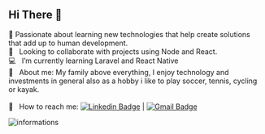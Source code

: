 ## Hi There 👋 

 🎯   Passionate about learning new technologies that help create solutions that add up to human development.
 <br/> :purple_heart: &nbsp; Looking to collaborate with projects using Node and React.
 <br/> :computer: &nbsp; I’m currently learning Laravel and React Native 
 <br/> 💬  &nbsp; About me: My family above everything, I enjoy technology and investments in general also as a hobby i like to play soccer, tennis, cycling or kayak.<br/>
 <br/> :email: &nbsp; How to reach me: [![Linkedin Badge](https://img.shields.io/badge/-FelipeCosta-blue?style=flat-square&logo=Linkedin&logoColor=white&link=https://www.linkedin.com/in/felipe-costa-805bb7119/)](https://www.linkedin.com/in/felipe-costa-805bb7119/) 
| 
[![Gmail Badge](https://img.shields.io/badge/-felipejsilvacosta@gmail.com-c14438?style=flat-square&logo=Gmail&logoColor=white&link=mailto:felipejsilvacosta@gmail.com)](mailto:felipejsilvacosta@gmail.com)


<p><img align="center" src="https://github-readme-stats.vercel.app/api/top-langs?username=felipecostabr&show_icons=true&locale=en&layout=compact" alt="informations" /></p>
